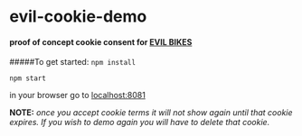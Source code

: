 # evil-cookie-demo
#### proof of concept cookie consent for [EVIL BIKES](https://www.evil-bikes.com/)

#####To get started:
```npm install```

```npm start```

in your browser go to [localhost:8081](http://localhost:8081/)

__NOTE:__ _once you accept cookie terms it will not show again until that cookie expires. If you wish to demo again you will have to delete that cookie._

